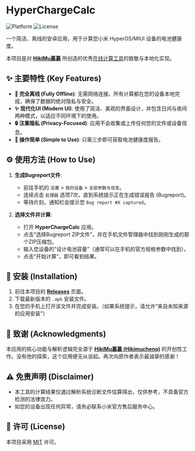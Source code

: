 # HyperChargeCalc

![Platform](https://img.shields.io/badge/Platform-Android-green.svg) ![License](https://img.shields.io/github/license/ff66ccff/HyperChargeCalc)

一个简洁、离线的安卓应用，用于计算您小米 HyperOS/MIUI 设备的电池健康度。

本项目是对 **[HikiMu慕慕](https://github.com/Hikimucheno)** 所创造的优秀[在线计算工具](http://119.29.227.6/blog/content/Survey_on_Remaining_Battery_Capacity_of_Xiaomi_Mobile&Tablet/onlineweb.html)的致敬与本地化实现。

## ✨ 主要特性 (Key Features)

*   **🚀 完全离线 (Fully Offline)**: 无需网络连接。所有计算都在您的设备本地完成，确保了数据的绝对隐私与安全。
*   **✨ 现代化UI (Modern UI)**: 使用了简洁、美观的界面设计，并包含日间与夜间两种模式，以适应不同环境下的使用。
*   **🔒 注重隐私 (Privacy-Focused)**: 应用不会收集或上传任何您的文件或设备信息。
*   **🎯 操作简单 (Simple to Use)**: 只需三步即可获取电池健康度报告。



## ⚙️ 使用方法 (How to Use)

1.  **生成Bugreport文件**:
    *   前往手机的 `设置` > `我的设备` > `全部参数与信息`。
    *   连续点击 `处理器` 选项7次，直到系统提示正在生成错误报告 (Bugreport)。
    *   等待片刻，通知栏会提示您 `Bug report #X captured`。

2.  **选择文件并计算**:
    *   打开 **HyperChargeCalc** 应用。
    *   点击“选择Bugreport ZIP文件”，并在手机文件管理器中找到刚刚生成的那个ZIP压缩包。
    *   输入您设备的“设计电池容量”（通常可以在手机的官方规格参数中找到）。
    *   点击“开始计算”，即可看到结果。

## 📲 安装 (Installation)

1.  前往本项目的 **[Releases](https://github.com/ff66ccff/HyperChargeCalc/releases)** 页面。
2.  下载最新版本的 `.apk` 安装文件。
3.  在您的手机上打开该文件并完成安装。（如果系统提示，请允许“来自未知来源的应用安装”）

## 🙏 致谢 (Acknowledgments)

本应用的核心功能与解析逻辑完全源于 **[HikiMu慕慕 (Hikimucheno)](https://github.com/Hikimucheno)** 的开创性工作。没有他的探索，这个应用便无从谈起。再次向原作者表示最诚挚的感谢！

## ⚠️ 免责声明 (Disclaimer)

*   本工具的计算结果仅通过解析系统诊断文件估算得出，仅供参考，不具备官方检测的法律效力。
*   如您的设备出现任何异常，请务必联系小米官方售后服务中心。

## 📄 许可 (License)

本项目采用 [MIT](https://github.com/ff66ccff/HyperChargeCalc/blob/main/LICENSE) 许可。